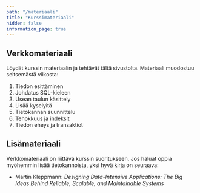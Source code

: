```yaml
---
path: "/materiaali"
title: "Kurssimateriaali"
hidden: false
information_page: true
---
```


## Verkkomateriaali

Löydät kurssin materiaalin ja tehtävät tältä sivustolta.
Materiaali muodostuu seitsemästä viikosta:

<ol>
<li>Tiedon esittäminen
<li>Johdatus SQL-kieleen
<li>Usean taulun käsittely
<li>Lisää kyselyitä
<li>Tietokannan suunnittelu
<li>Tehokkuus ja indeksit
<li>Tiedon eheys ja transaktiot
</ol>

## Lisämateriaali

Verkkomateriaali on riittävä kurssin suoritukseen.
Jos haluat oppia myöhemmin lisää tietokannoista,
yksi hyvä kirja on seuraava:

<ul>
<li>
Martin Kleppmann:
<i>
Designing Data-Intensive Applications: The Big Ideas Behind Reliable, Scalable, and Maintainable Systems
</i>
</ul>
